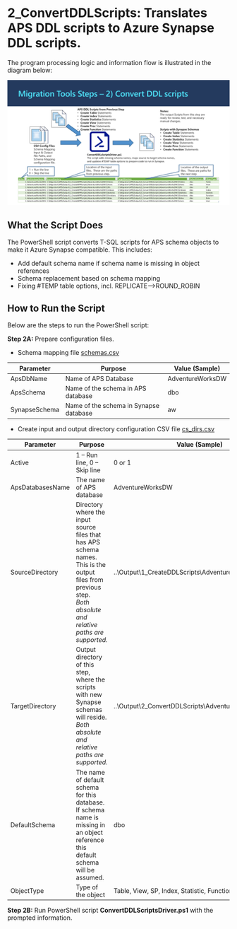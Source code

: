 
# **2_ConvertDDLScripts:** Translates APS DDL scripts to Azure Synapse DDL scripts.

The program processing logic and information flow is illustrated in the diagram below:

![Convert DDL Scripts Programs](../Images/2_ConvertDDLScripts_v2.PNG)

## **What the Script Does** ##

The PowerShell script converts T-SQL scripts for APS schema objects to make it Azure Synapse compatible. This includes:

- Add default schema name if schema name is missing in object references
- Schema replacement based on schema mapping
- Fixing #TEMP table options, incl. REPLICATE-->ROUND_ROBIN



## **How to Run the Script** ##

Below are the steps to run the PowerShell script: 

**Step 2A:** Prepare configuration files.
- Schema mapping file [schemas.csv](schemas.csv)

| **Parameter** | **Purpose**                            | **Value (Sample)** |
| ------------- | -------------------------------------- | ------------------ |
| ApsDbName     | Name of APS Database                   | AdventureWorksDW   |
| ApsSchema     | Name of the schema in APS database     | dbo                |
| SynapseSchema | Name of the schema in Synapse database | aw                 |

- Create input and output directory configuration CSV file [cs_dirs.csv](cs_dirs.csv)

| **Parameter**    | **Purpose**                                                  | **Value  (Sample)**                                      |
| ---------------- | ------------------------------------------------------------ | -------------------------------------------------------- |
| Active           | 1 – Run  line, 0 – Skip line                                 | 0 or 1                                                   |
| ApsDatabasesName | The  name of APS database                                    | AdventureWorksDW                                         |
| SourceDirectory  | Directory  where the input source files that has APS schema names. This is the output  files from previous step. <br />*Both absolute and relative paths are supported.* | ..\Output\1_CreateDDLScripts\AdventureWorksDW\Tables     |
| TargetDirectory  | Output  directory of this step, where the scripts with new Synapse schemas will reside.<br />*Both absolute and relative paths are supported.* | ..\Output\2_ConvertDDLScripts\AdventureWorksDW\Tables    |
| DefaultSchema    | The  name of default schema for this database. <br />If schema name is missing in an object reference this default schema will be assumed. | dbo                                                      |
| ObjectType       | Type of  the object                                          | Table,  View, SP, Index, Statistic, Function, Role, User |

**Step 2B:** Run PowerShell script **ConvertDDLScriptsDriver.ps1** with the prompted information.

